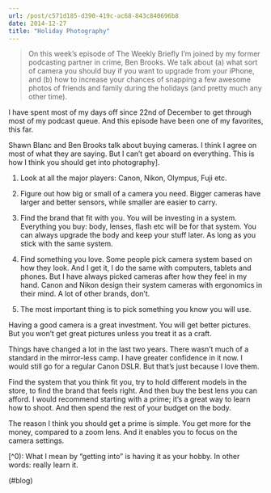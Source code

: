 ```yaml
---
url: /post/c571d185-d390-419c-ac68-843c840696b8
date: 2014-12-27
title: "Holiday Photography"
---
```


> On this week’s episode of The Weekly Briefly I’m joined by my former podcasting partner in crime, Ben Brooks. We talk about (a) what sort of camera you should buy if you want to upgrade from your iPhone, and (b) how to increase your chances of snapping a few awesome photos of friends and family during the holidays (and pretty much any other time). 



I have spent most of my days off since 22nd of December to get through most of my podcast queue. And this episode have been one of my favorites, this far.



Shawn Blanc and Ben Brooks talk about buying cameras. I think I agree on most of what they are saying. But I can&#8217;t get aboard on everything. This is how I think you should get into photography].



  1. Look at all the major players: Canon, Nikon, Olympus, Fuji etc. 

  2. Figure out how big or small of a camera you need. Bigger cameras have larger and better sensors, while smaller are easier to carry.

  3. Find the brand that fit with you. You will be investing in a system. Everything you buy: body, lenses, flash etc will be for that system. You can always upgrade the body and keep your stuff later. As long as you stick with the same system. 

  4. Find something you love. Some people pick camera system based on how they look. And I get it, I do the same with computers, tablets and phones. But I have always picked cameras after how they feel in my hand. Canon and Nikon design their system cameras with ergonomics in their mind. A lot of other brands, don&#8217;t. 

  5. The most important thing is to pick something you know you will use.



Having a good camera is a great investment. You will get better pictures. But you won&#8217;t get great pictures unless you treat it as a craft.



Things have changed a lot in the last two years. There wasn&#8217;t much of a standard in the mirror-less camp. I have greater confidence in it now. I would still go for a regular Canon DSLR. But that&#8217;s just because I love them.



Find the system that you think fit you, try to hold different models in the store, to find the brand that feels right. And then buy the best lens you can afford. I would recommend starting with a prime; it&#8217;s a great way to learn how to shoot. And then spend the rest of your budget on the body.



The reason I think you should get a prime is simple. You get more for the money, compared to a zoom lens. And it enables you to focus on the camera settings.



[^0): What I mean by &#8220;getting into&#8221; is having it as your hobby. In other words: really learn it.



(#blog)